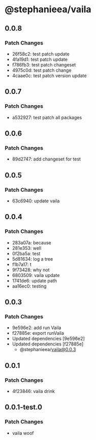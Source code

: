 # @stephanieea/vaila

## 0.0.8

### Patch Changes

- 26f58c2: test patch update
- 4fa19d1: test patch update
- f786fb3: test patch changeset
- 4975c0d: test patch change
- 4caae0c: test patch version update

## 0.0.7

### Patch Changes

- a532927: test patch all packages

## 0.0.6

### Patch Changes

- 89d2747: add changeset for test

## 0.0.5

### Patch Changes

- 63c6940: update vaila

## 0.0.4

### Patch Changes

- 283a07a: because
- 281e353: well
- 0f2ba5a: test
- 5d81634: log a tree
- f1b7a17: t
- 9f73428: why not
- 6803509: vaila update
- 1741de6: update path
- aa16ec0: testing

## 0.0.3

### Patch Changes

- 9e596e2: add run Vaila
- f27885e: export runVaila
- Updated dependencies [9e596e2]
- Updated dependencies [f27885e]
  - @stephanieea/vaila@0.0.3

## 0.0.1

### Patch Changes

- 4f23846: vaila drink

## 0.0.1-test.0

### Patch Changes

- vaila woof
